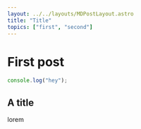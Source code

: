 ```yaml
---
layout: ../../layouts/MDPostLayout.astro
title: "Title"
topics: ["first", "second"]
---
```


# First post

```javascript
console.log("hey");
```

## A title

lorem
